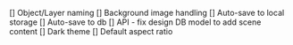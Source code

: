 [] Object/Layer naming
[] Background image handling
[] Auto-save to local storage
[] Auto-save to db
[] API - fix design DB model to add scene content
[] Dark theme
[] Default aspect ratio
